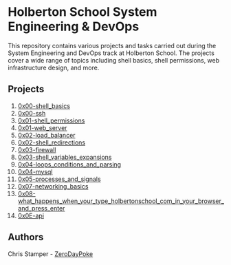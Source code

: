# Holberton School System Engineering & DevOps

This repository contains various projects and tasks carried out during the System Engineering and DevOps track at Holberton School. The projects cover a wide range of topics including shell basics, shell permissions, web infrastructure design, and more.

## Projects

1. [0x00-shell_basics](https://github.com/ZeroDayPoke/holbertonschool-system_engineering-devops/tree/master/0x00-shell_basics)
2. [0x00-ssh](https://github.com/ZeroDayPoke/holbertonschool-system_engineering-devops/tree/master/0x00-ssh)
3. [0x01-shell_permissions](https://github.com/ZeroDayPoke/holbertonschool-system_engineering-devops/tree/master/0x01-shell_permissions)
4. [0x01-web_server](https://github.com/ZeroDayPoke/holbertonschool-system_engineering-devops/tree/master/0x01-web_server)
5. [0x02-load_balancer](https://github.com/ZeroDayPoke/holbertonschool-system_engineering-devops/tree/master/0x02-load_balancer)
6. [0x02-shell_redirections](https://github.com/ZeroDayPoke/holbertonschool-system_engineering-devops/tree/master/0x02-shell_redirections)
7. [0x03-firewall](https://github.com/ZeroDayPoke/holbertonschool-system_engineering-devops/tree/master/0x03-firewall)
8. [0x03-shell_variables_expansions](https://github.com/ZeroDayPoke/holbertonschool-system_engineering-devops/tree/master/0x03-shell_variables_expansions)
9. [0x04-loops_conditions_and_parsing](https://github.com/ZeroDayPoke/holbertonschool-system_engineering-devops/tree/master/0x04-loops_conditions_and_parsing)
10. [0x04-mysql](https://github.com/ZeroDayPoke/holbertonschool-system_engineering-devops/tree/master/0x04-mysql)
11. [0x05-processes_and_signals](https://github.com/ZeroDayPoke/holbertonschool-system_engineering-devops/tree/master/0x05-processes_and_signals)
12. [0x07-networking_basics](https://github.com/ZeroDayPoke/holbertonschool-system_engineering-devops/tree/master/0x07-networking_basics)
13. [0x08-what_happens_when_your_type_holbertonschool_com_in_your_browser_and_press_enter](https://github.com/ZeroDayPoke/holbertonschool-system_engineering-devops/tree/master/0x08-what_happens_when_your_type_holbertonschool_com_in_your_browser_and_press_enter)
14. [0x0E-api](https://github.com/ZeroDayPoke/holbertonschool-system_engineering-devops/tree/master/0x0E-api)

## Authors

Chris Stamper - [ZeroDayPoke](https://github.com/ZeroDayPoke)
